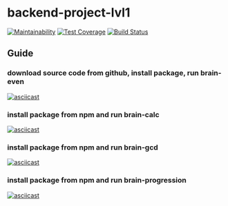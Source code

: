 # backend-project-lvl1

[![Maintainability](https://api.codeclimate.com/v1/badges/65ace3dd2cca16ad9e4e/maintainability)](https://codeclimate.com/github/iFoxMan/backend-project-lvl1/maintainability)
[![Test Coverage](https://api.codeclimate.com/v1/badges/65ace3dd2cca16ad9e4e/test_coverage)](https://codeclimate.com/github/iFoxMan/backend-project-lvl1/test_coverage)
[![Build Status](https://travis-ci.org/iFoxMan/backend-project-lvl1.svg?branch=master)](https://travis-ci.org/iFoxMan/backend-project-lvl1)

## Guide

### download source code from github, install package, run brain-even

[![asciicast](https://asciinema.org/a/DL4O219WI2lkbIA1jexQqLlrd.svg)](https://asciinema.org/a/DL4O219WI2lkbIA1jexQqLlrd)

### install package from npm and run brain-calc

[![asciicast](https://asciinema.org/a/0U2DHm2StNmkjMCSpOzz4Z8NQ.svg)](https://asciinema.org/a/0U2DHm2StNmkjMCSpOzz4Z8NQ)

### install package from npm and run brain-gcd

[![asciicast](https://asciinema.org/a/yjD8q835tsDXCwbu6hFTB2j4B.svg)](https://asciinema.org/a/yjD8q835tsDXCwbu6hFTB2j4B)

### install package from npm and run brain-progression

[![asciicast](https://asciinema.org/a/2UoS4jfWpOpCgErht4TsHTdow.svg)](https://asciinema.org/a/2UoS4jfWpOpCgErht4TsHTdow)